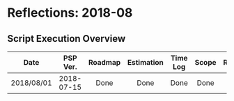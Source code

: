 # Reflections: 2018-08

## Script Execution Overview

| Date | PSP Ver. | Roadmap | Estimation | Time Log | Scope | Reflection |
|:----:|:--------:|:-------:|:----------:|:--------:|:-----:|:------:|
| 2018/08/01 | 2018-07-15 | Done | Done | Done | Done | Done |
